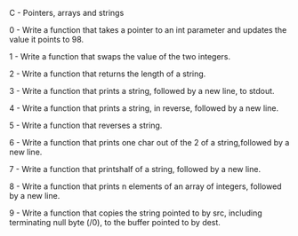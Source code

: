 C - Pointers, arrays and strings

0 - Write a function that takes a pointer to an int parameter and updates the value it points to 98.

1 - Write a function that swaps the value of the two integers.

2 - Write a function that returns the length of a string.

3 - Write a function that prints a string, followed by a new line, to stdout.

4 - Write a function that prints a string, in reverse, followed by a new line.

5 - Write a function that reverses a string.

6 - Write a function that prints one char out of the 2 of a string,followed by a new line.

7 - Write a function that printshalf of a string, followed by a new line.

8 - Write a function that prints n elements of an array of integers, followed by a new line.

9 - Write a function that copies the string pointed to by src, including terminating null byte (/0), to the buffer pointed to by dest.
